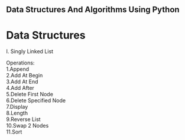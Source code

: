 ## Data Structures And Algorithms Using Python

# Data Structures

I. Singly Linked List

Operations:<br/>
 1.Append <br/>
 2.Add At Begin<br/>
 3.Add At End<br/>
 4.Add After<br/>
 5.Delete First Node<br/>
 6.Delete Specified Node<br/>
 7.Display<br/>
 8.Length<br/>
 9.Reverse List<br/>
 10.Swap 2 Nodes<br/>
 11.Sort<br/>
